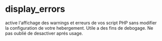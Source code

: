 # display_errors
active l'affichage des warnings et erreurs de vos script PHP sans modifier la configuration de votre hebergement. Utile a des fins de debogage. Ne pas oublié de desactiver aprés usage.
